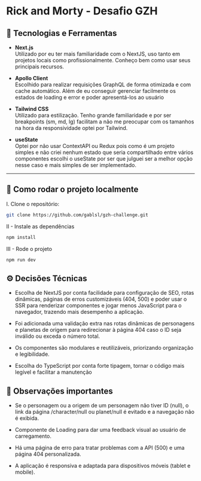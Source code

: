 # Rick and Morty - Desafio GZH

## 🧰 Tecnologias e Ferramentas

- **Next.js**  
  Utilizado por eu ter mais familiaridade com o NextJS, uso tanto em projetos locais como profissionalmente. Conheço bem como usar seus principais recursos.

- **Apollo Client**  
  Escolhido para realizar requisições GraphQL de forma otimizada e com cache automático. Além de eu conseguir gerenciar facilmente os estados de loading e error e poder apresentá-los ao usuário

- **Tailwind CSS**  
  Utilizado para estilização. Tenho grande familiaridade e por ser breakpoints (sm, md, lg) facilitam a não me preocupar com os tamanhos na hora da responsividade optei por Tailwind.

- **useState**  
  Optei por não usar ContextAPI ou Redux pois como é um projeto simples e não criei nenhum estado que seria compartilhado entre vários componentes escolhi o useState por ser que julguei ser a melhor opção nesse caso e mais simples de ser implementado.

---

## 🚀 Como rodar o projeto localmente

I. Clone o repositório:

```bash
git clone https://github.com/gablsl/gzh-challenge.git
```

II - Instale as dependências

```bash
npm install
```

III - Rode o projeto

```bash
npm run dev
```

## ⚙️ Decisões Técnicas

- Escolha de NextJS por conta facilidade para configuração de SEO, rotas dinâmicas, páginas de erros customizáveis (404, 500) e poder usar o SSR para renderizar componentes e jogar menos JavaScript para o navegador, trazendo mais desempenho a aplicação.

- Foi adicionada uma validação extra nas rotas dinâmicas de personagens e planetas de origem para redirecionar à página 404 caso o ID seja inválido ou exceda o número total.

- Os componentes são modulares e reutilizáveis, priorizando organização e legibilidade.

- Escolha do TypeScript por conta forte tipagem, tornar o código mais legível e facilitar a manutenção

## 📌 Observações importantes

- Se o personagem ou a origem de um personagem não tiver ID (null), o link da página /character/null ou planet/null é evitado e a navegação não é exibida.

- Componente de Loading para dar uma feedback visual ao usuário de carregamento.

- Há uma página de erro para tratar problemas com a API (500) e uma página 404 personalizada.

- A aplicação é responsiva e adaptada para dispositivos móveis (tablet e mobile).
